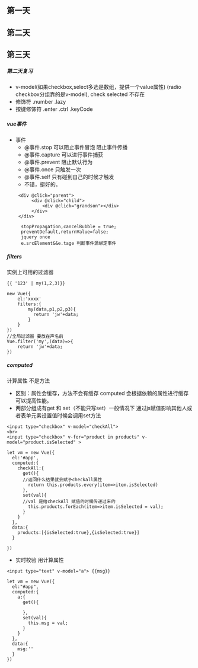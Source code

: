 ## 第一天

## 第二天



## 第三天

##### 第二天复习
-  v-model(如果checkbox,select多选是数组，提供一个value属性)
(radio checkbox分组靠的是v-model),
check selected 不存在
- 修饰符 .number .lazy
- 按键修饰符 .enter .ctrl .keyCode
##### vue事件
- 事件 
  - @事件.stop 可以阻止事件冒泡 阻止事件传播
  - @事件.capture 可以进行事件捕获
  - @事件.prevent 阻止默认行为
  - @事件.once 只触发一次
  - @事件.self 只有碰到自己的时候才触发
  - 不错，挺好的。
  ```
   <div @click="parent">
        <div @click="child">
            <div @click="grandson"></div>
        </div>
   </div>
  ```
  ```
    stopPropagation,cancelBubble = true;
    preventDefault,returnValue=false;
    jquery once
    e.srcElement&&e.tage 判断事件源绑定事件
  ```
##### filters 
实例上可用的过滤器
```
{{ '123' | my(1,2,3)}}

new Vue({
    el:'xxxx'
    filters:{
        my(data,p1,p2,p3){
          return 'jw'+data;
        }
    }
})
//全局过滤器 要放在声名前
Vue.filter('my',(data)=>{
    return 'jw'+data;
})

```

##### computed 
计算属性 不是方法
- 区别：属性会缓存，方法不会有缓存 computed 会根据依赖的属性进行缓存 可以提高性能。
- 两部分组成有get 和 set（不能只写set）一般情况下 通过js赋值影响其他人或者表单元素设置值时候会调用set方法
```
<input type="checkbox" v-model="checkAll"> 
<br>
<input type="checkbox" v-for="product in products" v-model="product.isSelected" > 

let vm = new Vue({
  el:'#app',
  computed:{
    checkAll:{
      get(){
      //返回什么结果就会赋予checkall属性
        return this.products.every(item=>item.isSelected)
      },
      set(val){
      //val 是给checkAll 赋值的时候传递过来的
        this.products.forEach(item=>item.isSelected = val);
      }
    }
  },
  data:{
    products:[{isSelected:true},{isSelected:true}]
  }

})

```
- 实时校验 用计算属性
```
<input type="text" v-model="a"> {{msg}}

let vm = new Vue({
  el:"#app",
  computed:{
    a:{
      get(){
        
      },
      set(val){
        this.msg = val;
      }
    }
  },
  data:{
    msg:''
  }
})



```


